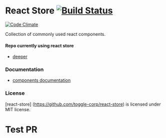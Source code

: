 # React Store [![Build Status](https://travis-ci.org/toggle-corp/react-store.svg?branch=develop)](https://travis-ci.org/toggle-corp/react-store)

[![Code Climate](https://api.codeclimate.com/v1/badges/dc275e3f5d058a5c59f7/maintainability)](https://codeclimate.com/github/toggle-corp/react-store/maintainability)

Collection of commonly used react components.

#### Repo currently using react store
- [deeper](https://github.com/the-deep/client/)

### Documentation
 * [components documentation](docs/README.md)

### License
 [react-store] (https://github.com/toggle-corp/react-store) is licensed under MIT license.
# Test PR
